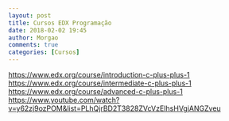 ```yaml
---
layout: post
title: Cursos EDX Programação
date: 2018-02-02 19:45
author: Morgao
comments: true
categories: [Cursos]
---
```





https://www.edx.org/course/introduction-c-plus-plus-1
https://www.edx.org/course/intermediate-c-plus-plus-1
https://www.edx.org/course/advanced-c-plus-plus-1
https://www.youtube.com/watch?v=y62zj9ozPOM&list=PLhQjrBD2T3828ZVcVzEIhsHVgjANGZveu